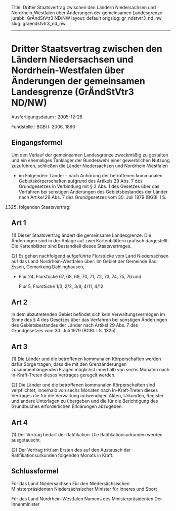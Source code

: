 Title: Dritter Staatsvertrag zwischen den Ländern Niedersachsen und Nordrhein-Westfalen
  über Änderungen der gemeinsamen Landesgrenze
jurabk: GrÄndStVtr3 ND/NW
layout: default
origslug: gr_ndstvtr3_nd_nw
slug: graendstvtr3_nd_nw

---

# Dritter Staatsvertrag zwischen den Ländern Niedersachsen und Nordrhein-Westfalen über Änderungen der gemeinsamen Landesgrenze (GrÄndStVtr3 ND/NW)

Ausfertigungsdatum
:   2005-12-28

Fundstelle
:   BGBl I: 2006, 1860



## Eingangsformel

Um den Verlauf der gemeinsamen Landesgrenze zweckmäßig zu gestalten
und ein ehemaliges Tanklager der Bundeswehr einer gewerblichen Nutzung
zuzuführen, schließen die Länder Niedersachsen und Nordrhein-Westfalen
- im Folgenden: Länder - nach Anhörung der betroffenen kommunalen
Gebietskörperschaften aufgrund des Artikels 29 Abs. 7 des
Grundgesetzes in Verbindung mit § 2 Abs. 1 des Gesetzes über das
Verfahren bei sonstigen Änderungen des Gebietsbestandes der Länder
nach Artikel 29 Abs. 7 des Grundgesetzes vom 30. Juli 1979 (BGBl. I S.
1325) folgenden Staatsvertrag:


## Art 1

(1) Dieser Staatsvertrag ändert die gemeinsame Landesgrenze. Die
Änderungen sind in der Anlage auf zwei Kartenblättern grafisch
dargestellt. Die Kartenblätter sind Bestandteil dieses
Staatsvertrages.

(2) Es gehen nachfolgend aufgeführte Flurstücke vom Land Niedersachsen
auf das Land Nordrhein-Westfalen über:
Im Gebiet der Gemeinde Bad Essen, Gemarkung Dahlinghausen,

*   Flur 24, Flurstücke 67, 68, 69, 70, 71, 72, 73, 74, 75, 76 und

    Flur 5, Flurstücke 1/3, 2/2, 3/8, 4/11, 4/12.





## Art 2

In dem abzutretenden Gebiet befindet sich kein Verwaltungsvermögen im
Sinne des § 4 des Gesetzes über das Verfahren bei sonstigen Änderungen
des Gebietsbestandes der Länder nach Artikel 29 Abs. 7 des
Grundgesetzes vom 30. Juli 1979 (BGBl. I S. 1325).


## Art 3

(1) Die Länder und die betroffenen kommunalen Körperschaften werden
dafür Sorge tragen, dass die mit den Grenzänderungen zusammenhängenden
Fragen möglichst innerhalb von sechs Monaten nach In-Kraft-Treten
dieses Vertrages geregelt werden.

(2) Die Länder und die betroffenen kommunalen Körperschaften sind
verpflichtet, innerhalb von sechs Monaten nach In-Kraft-Treten dieses
Vertrages die für die Verwaltung notwendigen Akten, Urkunden, Register
und andere Unterlagen zu übergeben und die für die Berichtigung des
Grundbuches erforderlichen Erklärungen abzugeben.


## Art 4

(1) Der Vertrag bedarf der Ratifikation. Die Ratifikationsurkunden
werden ausgetauscht.

(2) Der Vertrag tritt am Ersten des auf den Austausch der
Ratifikationsurkunden folgenden Monats in Kraft.


## Schlussformel

Für das Land Niedersachsen
Für den Niedersächsischen Ministerpräsidenten
Niedersächsischer Minister für Inneres und Sport

Für das Land Nordrhein-Westfalen
Namens des Ministerpräsidenten
Der Innenminister

